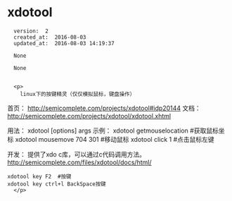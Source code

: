 
  # xdotool

      version:  2
      created_at:  2016-08-03
      updated_at:  2016-08-03 14:19:37

      None

      None


      <p>
      	linux下的按键精灵（仅仅模拟鼠标，键盘操作）

首页： http://semicomplete.com/projects/xdotool#idp20144
文档：http://semicomplete.com/projects/xdotool/xdotool.xhtml

用法：  xdotool  [options]    args
示例：
	xdotool getmouselocation   #获取鼠标坐标
	xdotool mousemove 704 301 #移动鼠标
	xdotool click 1  #点击鼠标左键


开发：
  提供了xdo c库，可以通过c代码调用方法。
http://semicomplete.com/files/xdotool/docs/html/
  


 	xdotool key F2  #按键
 	xdotool key ctrl+l BackSpace按键
      </p>

  